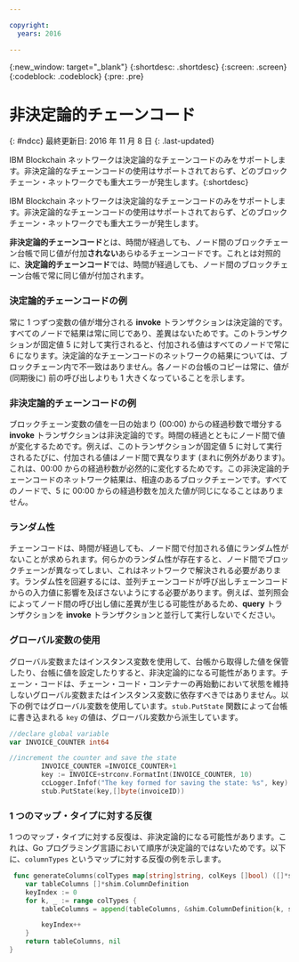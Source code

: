 ```yaml
---

copyright:
  years: 2016

---
```


{:new_window: target="_blank"}
{:shortdesc: .shortdesc}
{:screen: .screen}
{:codeblock: .codeblock}
{:pre: .pre}

# 非決定論的チェーンコード
{: #ndcc}
最終更新日: 2016 年 11 月 8 日
{: .last-updated}

IBM Blockchain ネットワークは決定論的なチェーンコードのみをサポートします。非決定論的なチェーンコードの使用はサポートされておらず、どのブロックチェーン・ネットワークでも重大エラーが発生します。{:shortdesc}

IBM Blockchain ネットワークは決定論的なチェーンコードのみをサポートします。非決定論的なチェーンコードの使用はサポートされておらず、どのブロックチェーン・ネットワークでも重大エラーが発生します。

**非決定論的チェーンコード**とは、時間が経過しても、ノード間のブロックチェーン台帳で同じ値が付加**されない**あらゆるチェーンコードです。これとは対照的に、**決定論的チェーンコード**では、時間が経過しても、ノード間のブロックチェーン台帳で常に同じ値が付加されます。

### 決定論的チェーンコードの例
常に 1 つずつ変数の値が増分される **invoke** トランザクションは決定論的です。すべてのノードで結果は常に同じであり、差異はないためです。このトランザクションが固定値 5 に対して実行されると、付加される値はすべてのノードで常に 6 になります。決定論的なチェーンコードのネットワークの結果については、ブロックチェーン内で不一致はありません。各ノードの台帳のコピーは常に、値が (同期後に) 前の呼び出しよりも 1 大きくなっていることを示します。

### 非決定論的チェーンコードの例
ブロックチェーン変数の値を一日の始まり (00:00) からの経過秒数で増分する **invoke** トランザクションは非決定論的です。時間の経過とともにノード間で値が変化するためです。例えば、このトランザクションが固定値 5 に対して実行されるたびに、付加される値はノード間で異なります (まれに例外があります)。これは、00:00 からの経過秒数が必然的に変化するためです。この非決定論的チェーンコードのネットワーク結果は、相違のあるブロックチェーンです。すべてのノードで、5 に 00:00 からの経過秒数を加えた値が同じになることはありません。

### ランダム性
チェーンコードは、時間が経過しても、ノード間で付加される値にランダム性がないことが求められます。何らかのランダム性が存在すると、ノード間でブロックチェーンが異なってしまい、これはネットワークで解決される必要があります。ランダム性を回避するには、並列チェーンコードが呼び出しチェーンコードからの入力値に影響を及ぼさないようにする必要があります。例えば、並列照会によってノード間の呼び出し値に差異が生じる可能性があるため、**query** トランザクションを **invoke** トランザクションと並行して実行しないでください。

### グローバル変数の使用
グローバル変数またはインスタンス変数を使用して、台帳から取得した値を保管したり、台帳に値を設定したりすると、非決定論的になる可能性があります。チェーン・コードは、チェーン・コード・コンテナーの再始動において状態を維持しないグローバル変数またはインスタンス変数に依存すべきではありません。以下の例ではグローバル変数を使用しています。`stub.PutState` 関数によって台帳に書き込まれる `key` の値は、グローバル変数から派生しています。

```go
//declare global variable
var INVOICE_COUNTER int64

//increment the counter and save the state
		INVOICE_COUNTER =INVOICE_COUNTER+1
		key := INVOICE+strconv.FormatInt(INVOICE_COUNTER, 10)
		ccLogger.Infof("The key formed for saving the state: %s", key)
		stub.PutState(key,[]byte(invoiceID))
```

### 1 つのマップ・タイプに対する反復
1 つのマップ・タイプに対する反復は、非決定論的になる可能性があります。これは、Go プログラミング言語において順序が決定論的ではないためです。以下に、`columnTypes` というマップに対する反復の例を示します。

```go
 func generateColumns(colTypes map[string]string, colKeys []bool) ([]*shim.ColumnDefinition, error) {
	var tableColumns []*shim.ColumnDefinition
	keyIndex := 0
	for k, _ := range colTypes {
		tableColumns = append(tableColumns, &shim.ColumnDefinition{k, shim.ColumnDefinition_STRING, colKeys[keyIndex]})

		keyIndex++
	}
	return tableColumns, nil
}
```
